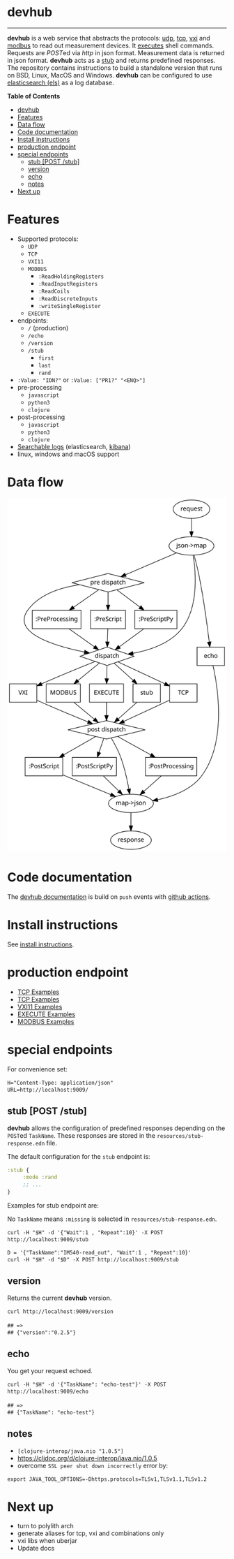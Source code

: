 # devhub
***

**devhub** is a web service that abstracts the protocols: [udp](#udp), [tcp](#tcp),
[vxi](#vxi) and [modbus](#modbus) to read out measurement devices. It
[executes](#execute) shell commands.  Requests are *POST*ed via *http*
in json format. Measurement data is returned in json
format. **devhub** acts as a [stub](#stub-post-stub) and returns
predefined responses. The repository contains instructions to build a
standalone version that runs on BSD, Linux, MacOS and
Windows. **devhub** can be configured to use [elasticsearch
(els)](#elasticsearch-els) as a log database.

<!-- markdown-toc start - Don't edit this section. Run M-x markdown-toc-refresh-toc -->
**Table of Contents**

- [devhub](#devhub)
- [Features](#features)
- [Data flow](#data-flow)
- [Code documentation](#code-documentation)
- [Install instructions](#install-instructions)
- [production endpoint](#production-endpoint)
- [special endpoints](#special-endpoints)
    - [stub [POST /stub]](#stub-post-stub)
    - [version](#version)
    - [echo](#echo)
    - [notes](#notes)
- [Next up](#next-up)

<!-- markdown-toc end -->


# Features

* Supported protocols:
    * `UDP`
    * `TCP`
    * `VXI11`
    * `MODBUS`
        * `:ReadHoldingRegisters`
        * `:ReadInputRegisters`
        * `:ReadCoils`
        * `:ReadDiscreteInputs`
        * `:writeSingleRegister`
    * `EXECUTE`
* endpoints:
    * `/` (production)
    * `/echo`
    * `/version`
    * `/stub`
        * `first`
        * `last`
        * `rand`
* `:Value: "IDN?"` or `:Value: ["PR1?" "<ENQ>"]`
* pre-processing
    * `javascript`
    * `python3`
    * `clojure`
* post-processing
    * `javascript`
    * `python3`
    * `clojure`
* [Searchable logs](#µlog) (elasticsearch, [kibana](#kibana))
* linux, windows and macOS support

# Data flow

![request-response](./req-res.svg)

# Code documentation

The [devhub documentation](https://wactbprot.github.io/devhub/) is
build on `push` events with [github actions](https://docs.github.com/en/actions).

# Install instructions

See [install instructions](./INSTALL.md).


# production endpoint

* [TCP Examples](./EXAMPLES-UDP.md)
* [TCP Examples](./EXAMPLES-TCP.md)
* [VXI11 Examples](./EXAMPLES-VXI11.md)
* [EXECUTE Examples](./EXAMPLES-EXECUTE.md)
* [MODBUS Examples](./EXAMPLES-MODBUS.md)

# special endpoints

For convenience set:

```shell
H="Content-Type: application/json"
URL=http://localhost:9009/
```

## stub [POST /stub]

**devhub** allows the configuration of predefined responses depending on the `POST`ed
`TaskName`. These responses are stored in the `resources/stub-response.edn` file.

The default configuration for the `stub` endpoint is:

```clojure
:stub {
     :mode :rand
     ;; ...
}
```
Examples for stub endpoint are:

No `TaskName` means `:missing` is selected in `resources/stub-response.edn`.

```shell
curl -H "$H" -d '{"Wait":1 , "Repeat":10}' -X POST http://localhost:9009/stub
```

```shell
D = '{"TaskName":"IM540-read_out", "Wait":1 , "Repeat":10}'
curl -H "$H" -d "$D" -X POST http://localhost:9009/stub
```

## version

Returns the current **devhub** version.

```shell
curl http://localhost:9009/version

## =>
## {"version":"0.2.5"}
```

## echo

You get your request echoed.

```shell
curl -H "$H" -d '{"TaskName": "echo-test"}' -X POST http://localhost:9009/echo

## =>
## {"TaskName": "echo-test"}
```
## notes

* `[clojure-interop/java.nio "1.0.5"]`
* https://cljdoc.org/d/clojure-interop/java.nio/1.0.5
*  overcome `SSL peer shut down incorrectly` error by:
```shell
export JAVA_TOOL_OPTIONS=-Dhttps.protocols=TLSv1,TLSv1.1,TLSv1.2
```

# Next up

* turn to polylith arch
* generate aliases for tcp, vxi and combinations only
* vxi libs when uberjar
* Update docs
